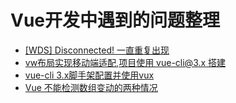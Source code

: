 # Vue开发中遇到的问题整理
* [[WDS] Disconnected! 一直重复出现](https://github.com/pokerLife/notes/issues/53)
* [vw布局实现移动端适配,项目使用 vue-cli@3.x 搭建](https://gitee.com/wswww/vue3.x_vw_layout)
* [vue-cli 3.x脚手架配置并使用vux](https://blog.csdn.net/Honnyee/article/details/82181620)
* [Vue 不能检测数组变动的两种情况](https://github.com/pokerLife/notes/issues/57)
